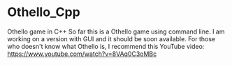 # Othello_Cpp
Othello game in C++
So far this is a Othello game using command line. I am working on a version with GUI and it should be soon available.
For those who doesn't know what Othello is, I recommend this YouTube video:
https://www.youtube.com/watch?v=8VAq0C3oMBc
